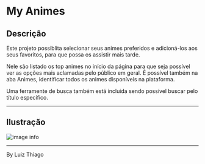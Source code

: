 # My Animes

## Descrição

<p>Este projeto possiblita selecionar seus animes preferidos e adicioná-los aos seus favoritos, para que possa os assistir mais tarde.<p>
<p>Nele são listado os top animes no início da página para que seja possível ver as opções mais aclamadas pelo público em geral. É possível também na aba Animes, identificar todos os animes disponíveis na plataforma.<p>
<p>Uma ferramente de busca também está incluida sendo possível buscar pelo título específico.</p>

<hr>

## Ilustração

![image info](https://github.com/Thiago-Fers7/my-animes/blob/luiz-thiago/hooks/desafio/public/images/my-animes.gif?raw=true) 

<hr>

<p>By Luiz Thiago</p>
